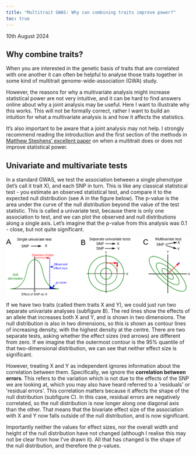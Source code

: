 ```yaml
---
title: "Multitrait GWAS: Why can combining traits improve power?"
toc: true
---
```

10th August 2024

## Why combine traits?

When you are interested in the genetic basis of traits that are correlated with one another it can often be helpful to analyse those traits together in some kind of multitrait genome-wide-association (GWA) study.

However, the reasons for why a multivariate analysis might increase statistical power are not very intuitive, and it can be hard to find answers online about why a joint analysis may be useful. Here I want to illustrate why this works. This will not be formally correct, rather I want to build an intuition for what a multivariate analysis is and how it affects the statistics.

It’s also important to be aware that a joint analysis may not help.
I strongly recommend reading the introduction and the first section of the methods in [Matthew Stephens’ excellent paper](https://doi.org/10.1371/journal.pone.0065245) on when a multitrait does or does not improve statistical power.

## Univariate and multivariate tests

In a standard GWAS, we test the association between a single phenotype (let’s call it trait X), and each SNP in turn. This is like any classical statistical test - you estimate an observed statistical test, and compare it to the expected null distribution (see A in the figure below). The p-value is the area under the curve of the null distribution beyond the value of the test statistic. This is called a univariate test, because there is only one association to test, and we can plot the observed and null distributions along a single axis. Let’s imagine that the p-value from this analysis was 0.1 - close, but not quite significant.

![](/assets/images/null_distributions.png)

If we have two traits (called them traits X and Y), we could just run two separate univariate analyses (subfigure B). The red lines show the effects of an allele that increases both X and Y, and is shown in two dimensions. The null distribution is also in two dimensions, so this is shown as contour lines of increasing density, with the highest density at the centre. There are two separate tests, asking whether the effect sizes (red arrows) are different from zero. If we imagine that the outermost contour is the 95% quantile of that two-dimensional distribution, we can see that neither effect size is significant.

However, treating X and Y as independent ignores information about the correlation between them. Specifically, we ignore the **correlation between errors**. This refers to the variation which is not due to the effects of the SNP we are looking at, which you may also have heard referred to a 'residuals' or 'residual errors'. This correlation matters because it affects the shape of the null distribution (subfigure C). In this case, residual errors are negatively correlated, so the null distribution is now longer along one diagonal axis than the other. That means that the bivariate effect size of the association with X and Y now falls outside of the null distribution, and is now significant.

Importantly neither the values for effect sizes, nor the overall width and height of the null distribution have not changed (although I realise this may not be clear from how I’ve drawn it).
All that has changed is the shape of the null distribution, and therefore the p-values.